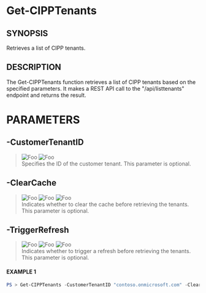 # Get-CIPPTenants
## SYNOPSIS
Retrieves a list of CIPP tenants.
## DESCRIPTION
The Get-CIPPTenants function retrieves a list of CIPP tenants based on the specified parameters. It makes a REST API call to the "/api/listtenants" endpoint and returns the result.
# PARAMETERS

## **-CustomerTenantID**
> ![Foo](https://img.shields.io/badge/Type-String-Blue?) ![Foo](https://img.shields.io/badge/Mandatory-FALSE-Green?) \
Specifies the ID of the customer tenant. This parameter is optional.

  ## **-ClearCache**
> ![Foo](https://img.shields.io/badge/Type-SwitchParameter-Blue?) ![Foo](https://img.shields.io/badge/Mandatory-FALSE-Green?) ![Foo](https://img.shields.io/badge/DefaultValue-False-Blue?color=5547a8)\
Indicates whether to clear the cache before retrieving the tenants. This parameter is optional.

  ## **-TriggerRefresh**
> ![Foo](https://img.shields.io/badge/Type-SwitchParameter-Blue?) ![Foo](https://img.shields.io/badge/Mandatory-FALSE-Green?) ![Foo](https://img.shields.io/badge/DefaultValue-False-Blue?color=5547a8)\
Indicates whether to trigger a refresh before retrieving the tenants. This parameter is optional.

 #### EXAMPLE 1
```powershell
PS > Get-CIPPTenants -CustomerTenantID "contoso.onmicrosoft.com" -ClearCache
```

